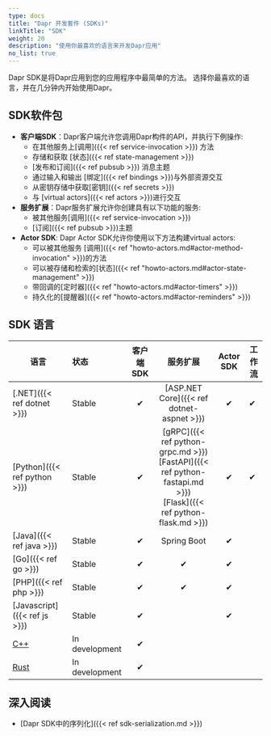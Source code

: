 ```yaml
---
type: docs
title: "Dapr 开发套件 (SDKs)"
linkTitle: "SDK"
weight: 20
description: "使用你最喜欢的语言来开发Dapr应用"
no_list: true
---
```


Dapr SDK是将Dapr应用到您的应用程序中最简单的方法。 选择你最喜欢的语言，并在几分钟内开始使用Dapr。

## SDK软件包

- **客户端SDK**：Dapr客户端允许您调用Dapr构件的API，并执行下例操作:
   - 在其他服务上[调用]({{< ref service-invocation >}}) 方法
   - 存储和获取 [状态]({{< ref state-management >}})
   - [发布和订阅]({{< ref pubsub >}}) 消息主题
   - 通过输入和输出 [绑定]({{< ref bindings >}})与外部资源交互
   - 从密钥存储中获取[密钥]({{< ref secrets >}})
   - 与 [virtual actors]({{< ref actors >}})进行交互
- **服务扩展**：Dapr服务扩展允许你创建具有以下功能的服务:
   - 被其他服务[调用]({{< ref service-invocation >}})
   - [订阅]({{< ref pubsub >}})主题
- **Actor SDK**: Dapr Actor SDK允许你使用以下方法构建virtual actors:
   - 可以被其他服务 [调用]({{< ref "howto-actors.md#actor-method-invocation" >}})的方法
   - 可以被存储和检索的[状态]({{< ref "howto-actors.md#actor-state-management" >}})
   - 带回调的[定时器]({{< ref "howto-actors.md#actor-timers" >}})
   - 持久化的[提醒器]({{< ref "howto-actors.md#actor-reminders" >}})

## SDK 语言

| 语言                                       | 状态             | 客户端 SDK |                                                                  服务扩展                                                                   | Actor SDK | 工作流 |
| ---------------------------------------- |:-------------- |:-------:|:---------------------------------------------------------------------------------------------------------------------------------------:|:---------:|-----|
| [.NET]({{< ref dotnet >}})               | Stable         |    ✔    |                                                [ASP.NET Core]({{< ref dotnet-aspnet >}})                                                |     ✔     |  ✔    |
| [Python]({{< ref python >}})             | Stable         |    ✔    | [gRPC]({{< ref python-grpc.md >}}) <br />[FastAPI]({{< ref python-fastapi.md >}})<br />[Flask]({{< ref python-flask.md >}}) |     ✔     |   ✔  |
| [Java]({{< ref java >}})                 | Stable         |    ✔    |                                                               Spring Boot                                                               |     ✔     |     |
| [Go]({{< ref go >}})                     | Stable         |    ✔    |                                                                    ✔                                                                    |     ✔     |     |
| [PHP]({{< ref php >}})                   | Stable         |    ✔    |                                                                    ✔                                                                    |     ✔     |     |
| [Javascript]({{< ref js >}})             | Stable         |    ✔    |                                                                                                                                         |     ✔     |     |
| [C++](https://github.com/dapr/cpp-sdk)   | In development |    ✔    |                                                                                                                                         |           |     |
| [Rust](https://github.com/dapr/rust-sdk) | In development |    ✔    |                                                                                                                                         |           |     |

## 深入阅读

- [Dapr SDK中的序列化]({{< ref sdk-serialization.md >}})
